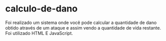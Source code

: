# calculo-de-dano
Foi realizado um sistema onde você pode calcular a quantidade de dano obtido através de um ataque e assim vendo a quantidade de vida restante. Foi utilizado HTML E JavaScript.
